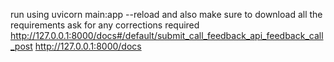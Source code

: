 run using uvicorn main:app --reload 
and also make sure to download all the requirements 
ask for any corrections required
http://127.0.0.1:8000/docs#/default/submit_call_feedback_api_feedback_call_post
http://127.0.0.1:8000/docs
